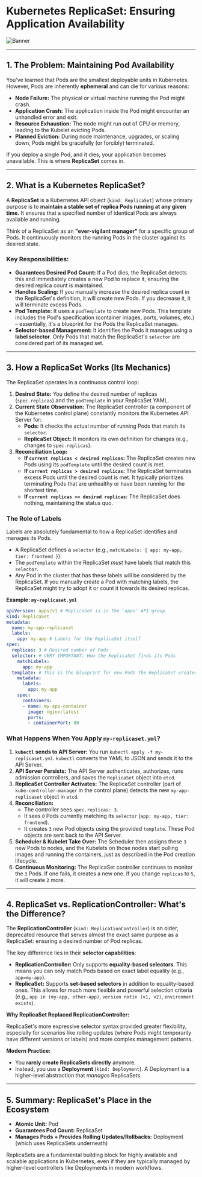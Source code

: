 # Kubernetes ReplicaSet: Ensuring Application Availability

<img src="https://github.com/bhuvan-raj/Kubernetes-Openshift-Zero-to-Hero/blob/main/Replicasets/assets/rs.png" alt="Banner" />


-----

## 1\. The Problem: Maintaining Pod Availability

You've learned that Pods are the smallest deployable units in Kubernetes. However, Pods are inherently **ephemeral** and can die for various reasons:

  * **Node Failure:** The physical or virtual machine running the Pod might crash.
  * **Application Crash:** The application inside the Pod might encounter an unhandled error and exit.
  * **Resource Exhaustion:** The node might run out of CPU or memory, leading to the Kubelet evicting Pods.
  * **Planned Eviction:** During node maintenance, upgrades, or scaling down, Pods might be gracefully (or forcibly) terminated.

If you deploy a single Pod, and it dies, your application becomes unavailable. This is where **ReplicaSet** comes in.

-----

## 2\. What is a Kubernetes ReplicaSet?

A **ReplicaSet** is a Kubernetes API object (`kind: ReplicaSet`) whose primary purpose is to **maintain a stable set of replica Pods running at any given time.** It ensures that a specified number of identical Pods are always available and running.

Think of a ReplicaSet as an **"ever-vigilant manager"** for a specific group of Pods. It continuously monitors the running Pods in the cluster against its desired state.

### Key Responsibilities:

  * **Guarantees Desired Pod Count:** If a Pod dies, the ReplicaSet detects this and immediately creates a new Pod to replace it, ensuring the desired replica count is maintained.
  * **Handles Scaling:** If you manually increase the desired replica count in the ReplicaSet's definition, it will create new Pods. If you decrease it, it will terminate excess Pods.
  * **Pod Template:** It uses a `podTemplate` to create new Pods. This template includes the Pod's specification (container images, ports, volumes, etc.) – essentially, it's a blueprint for the Pods the ReplicaSet manages.
  * **Selector-based Management:** It identifies the Pods it manages using a **label selector**. Only Pods that match the ReplicaSet's `selector` are considered part of its managed set.

-----

## 3\. How a ReplicaSet Works (Its Mechanics)

The ReplicaSet operates in a continuous control loop:

1.  **Desired State:** You define the desired number of replicas (`spec.replicas`) and the `podTemplate` in your ReplicaSet YAML.
2.  **Current State Observation:** The ReplicaSet controller (a component of the Kubernetes control plane) constantly monitors the Kubernetes API Server for:
      * **Pods:** It checks the actual number of running Pods that match its `selector`.
      * **ReplicaSet Object:** It monitors its own definition for changes (e.g., changes to `spec.replicas`).
3.  **Reconciliation Loop:**
      * **If `current replicas < desired replicas`:** The ReplicaSet creates new Pods using its `podTemplate` until the desired count is met.
      * **If `current replicas > desired replicas`:** The ReplicaSet terminates excess Pods until the desired count is met. It typically prioritizes terminating Pods that are unhealthy or have been running for the shortest time.
      * **If `current replicas == desired replicas`:** The ReplicaSet does nothing, maintaining the status quo.

### The Role of Labels

Labels are absolutely fundamental to how a ReplicaSet identifies and manages its Pods.

  * A ReplicaSet defines a `selector` (e.g., `matchLabels: { app: my-app, tier: frontend }`).
  * The `podTemplate` within the ReplicaSet *must* have labels that match this `selector`.
  * Any Pod in the cluster that has these labels will be considered by the ReplicaSet. If you manually create a Pod with matching labels, the ReplicaSet might try to adopt it or count it towards its desired replicas.

**Example: `my-replicaset.yml`**

```yaml
apiVersion: apps/v1 # ReplicaSet is in the 'apps' API group
kind: ReplicaSet
metadata:
  name: my-app-replicaset
  labels:
    app: my-app # Labels for the ReplicaSet itself
spec:
  replicas: 3 # Desired number of Pods
  selector: # VERY IMPORTANT: How the ReplicaSet finds its Pods
    matchLabels:
      app: my-app
  template: # This is the blueprint for new Pods the ReplicaSet creates
    metadata:
      labels:
        app: my-app
    spec:
      containers:
      - name: my-app-container
        image: nginx:latest
        ports:
        - containerPort: 80
```

### What Happens When You Apply `my-replicaset.yml`?

1.  **`kubectl` sends to API Server:** You run `kubectl apply -f my-replicaset.yml`. `kubectl` converts the YAML to JSON and sends it to the API Server.
2.  **API Server Persists:** The API Server authenticates, authorizes, runs admission controllers, and saves the `ReplicaSet` object into `etcd`.
3.  **ReplicaSet Controller Activates:** The ReplicaSet controller (part of `kube-controller-manager` in the control plane) detects the new `my-app-replicaset` object in `etcd`.
4.  **Reconciliation:**
      * The controller sees `spec.replicas: 3`.
      * It sees `0` Pods currently matching its `selector` (`app: my-app, tier: frontend`).
      * It creates `3` new Pod objects using the provided `template`. These Pod objects are sent back to the API Server.
5.  **Scheduler & Kubelet Take Over:** The Scheduler then assigns these `3` new Pods to nodes, and the Kubelets on those nodes start pulling images and running the containers, just as described in the Pod creation lifecycle.
6.  **Continuous Monitoring:** The ReplicaSet controller continues to monitor the `3` Pods. If one fails, it creates a new one. If you change `replicas` to `5`, it will create `2` more.

-----

## 4\. ReplicaSet vs. ReplicationController: What's the Difference?

The **ReplicationController** (`kind: ReplicationController`) is an older, deprecated resource that serves almost the exact same purpose as a ReplicaSet: ensuring a desired number of Pod replicas.

The key difference lies in their **selector capabilities**:

  * **ReplicationController:** Only supports **equality-based selectors**. This means you can only match Pods based on exact label equality (e.g., `app=my-app`).
  * **ReplicaSet:** Supports **set-based selectors** in addition to equality-based ones. This allows for much more flexible and powerful selection criteria (e.g., `app in (my-app, other-app)`, `version notin (v1, v2)`, `environment exists`).

**Why ReplicaSet Replaced ReplicationController:**

ReplicaSet's more expressive selector syntax provided greater flexibility, especially for scenarios like rolling updates (where Pods might temporarily have different versions or labels) and more complex management patterns.

**Modern Practice:**

  * You **rarely create ReplicaSets directly** anymore.
  * Instead, you use a **Deployment** (`kind: Deployment`). A Deployment is a higher-level abstraction that *manages* ReplicaSets.
-----

## 5\. Summary: ReplicaSet's Place in the Ecosystem

  * **Atomic Unit:** Pod
  * **Guarantees Pod Count:** ReplicaSet
  * **Manages Pods + Provides Rolling Updates/Rollbacks:** Deployment (which uses ReplicaSets underneath)

ReplicaSets are a fundamental building block for highly available and scalable applications in Kubernetes, even if they are typically managed by higher-level controllers like Deployments in modern workflows.
